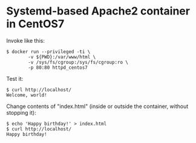 Systemd-based Apache2 container in CentOS7
==========================================

Invoke like this:

    $ docker run --privileged -ti \
            -v ${PWD}:/var/www/html \
            -v /sys/fs/cgroup:/sys/fs/cgroup:ro \
            -p 80:80 httpd_centos7

Test it:

    $ curl http://localhost/
    Welcome, world!

Change contents of "index.html" (inside or outside the container, without stopping it):

    $ echo 'Happy birthday!' > index.html
    $ curl http://localhost/
    Happy birthday!
